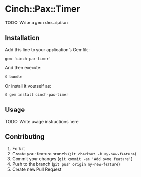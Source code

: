 # Cinch::Pax::Timer

TODO: Write a gem description

## Installation

Add this line to your application's Gemfile:

    gem 'cinch-pax-timer'

And then execute:

    $ bundle

Or install it yourself as:

    $ gem install cinch-pax-timer

## Usage

TODO: Write usage instructions here

## Contributing

1. Fork it
2. Create your feature branch (`git checkout -b my-new-feature`)
3. Commit your changes (`git commit -am 'Add some feature'`)
4. Push to the branch (`git push origin my-new-feature`)
5. Create new Pull Request
